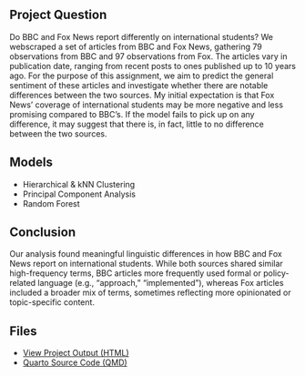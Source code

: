 ## Project Question
Do BBC and Fox News report differently on international students?
We webscraped a set of articles from BBC and Fox News, gathering 79 observations from BBC and 97 observations from Fox. The articles vary in publication date, ranging from recent posts to ones published up to 10 years ago. For the purpose of this assignment, we aim to predict the general sentiment of these articles and investigate whether there are notable differences between the two sources. My initial expectation is that Fox News’ coverage of international students may be more negative and less promising compared to BBC’s. If the model fails to pick up on any difference, it may suggest that there is, in fact, little to no difference between the two sources. 

## Models
- Hierarchical & kNN Clustering
- Principal Component Analysis
- Random Forest
  
## Conclusion
Our analysis found meaningful linguistic differences in how BBC and Fox News report on international students. While both sources shared similar high-frequency terms, BBC articles more frequently used formal or policy-related language (e.g., “approach,” “implemented”), whereas Fox articles included a broader mix of terms, sometimes reflecting more opinionated or topic-specific content. 

## Files
- [View Project Output (HTML)](Homework%203.html)
- [Quarto Source Code (QMD)](Homework%203.qmd)

